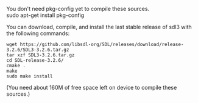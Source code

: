 You don't need pkg-config yet to compile these sources.  
 sudo apt-get install pkg-config

You can download, compile, and install the last stable release
of sdl3 with the following commands:  
```
wget https://github.com/libsdl-org/SDL/releases/download/release-3.2.6/SDL3-3.2.6.tar.gz
tar xzf SDL3-3.2.6.tar.gz
cd SDL-release-3.2.6/
cmake .
make
sudo make install
```

(You need about 160M of free space left on device to compile these
sources.)

